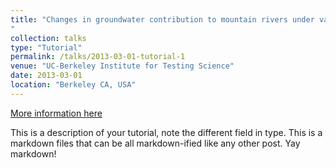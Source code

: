 ```yaml
---
title: "Changes in groundwater contribution to mountain rivers under varying tectonic and climate conditions: observed interactions between baseflow and forcings
"
collection: talks
type: "Tutorial"
permalink: /talks/2013-03-01-tutorial-1
venue: "UC-Berkeley Institute for Testing Science"
date: 2013-03-01
location: "Berkeley CA, USA"
---
```


[More information here](https://gsa.confex.com/gsa/2022CD/webprogram/Paper374370.html)

This is a description of your tutorial, note the different field in type. This is a markdown files that can be all markdown-ified like any other post. Yay markdown!
